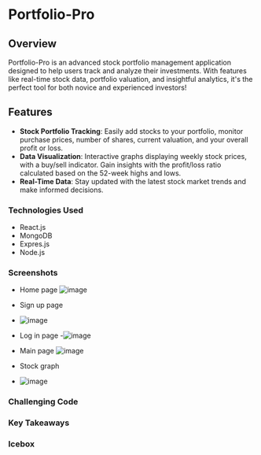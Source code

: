 # Portfolio-Pro

## Overview
Portfolio-Pro is an advanced stock portfolio management application designed to help users track and analyze their investments. With features like real-time stock data, portfolio valuation, and insightful analytics, it's the perfect tool for both novice and experienced investors! 

## Features
- **Stock Portfolio Tracking**: Easily add stocks to your portfolio, monitor purchase prices, number of shares, current valuation, and your overall profit or loss.
- **Data Visualization**: Interactive graphs displaying weekly stock prices, with a buy/sell indicator. Gain insights with the profit/loss ratio calculated based on the 52-week highs and lows.
- **Real-Time Data**: Stay updated with the latest stock market trends and make informed decisions.

### Technologies Used
- React.js
- MongoDB
- Expres.js
- Node.js 

### Screenshots 

- Home page
![image](https://github.com/Asimmons8228/stocks-app/assets/87548545/58100002-9c93-427e-8e95-abed83aff335)

- Sign up page
- ![image](https://github.com/Asimmons8228/stocks-app/assets/87548545/273d310c-cc7d-40cc-bae7-f38ad02c9207)

- Log in page
-![image](https://github.com/Asimmons8228/stocks-app/assets/87548545/c4b827eb-252e-452b-a348-dc9d6f4385c7)

- Main page
![image](https://github.com/Asimmons8228/stocks-app/assets/87548545/6e6721f5-4b56-4d62-8db3-0e86310f1d92)

- Stock graph
- ![image](https://github.com/Asimmons8228/stocks-app/assets/87548545/2039711d-41df-4000-a26f-077c0dd7bc25)


### Challenging Code


### Key Takeaways


### Icebox 
